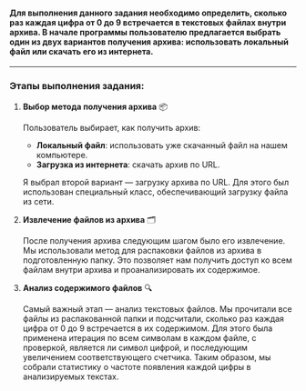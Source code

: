 #### Для выполнения данного задания необходимо определить, сколько раз каждая цифра от 0 до 9 встречается в текстовых файлах внутри архива. В начале программы пользователю предлагается выбрать один из двух вариантов получения архива: использовать локальный файл или скачать его из интернета.

------

### Этапы выполнения задания:

1. **Выбор метода получения архива** 📦

   Пользователь выбирает, как получить архив:

   - **Локальный файл**: использовать уже скачанный файл на нашем компьютере.
   - **Загрузка из интернета**: скачать архив по URL.

   Я выбрал второй вариант — загрузку архива по URL. Для этого был использован специальный класс, обеспечивающий загрузку файла из сети.

2. **Извлечение файлов из архива** 🗂️

   После получения архива следующим шагом было его извлечение. Мы использовали метод для распаковки файлов из архива в подготовленную папку. Это позволяет нам получить доступ ко всем файлам внутри архива и проанализировать их содержимое.

3. **Анализ содержимого файлов** 🔍

   Самый важный этап — анализ текстовых файлов. Мы прочитали все файлы из распакованной папки и подсчитали, сколько раз каждая цифра от 0 до 9 встречается в их содержимом. Для этого была применена итерация по всем символам в каждом файле, с проверкой, является ли символ цифрой, и последующим увеличением соответствующего счетчика. Таким образом, мы собрали статистику о частоте появления каждой цифры в анализируемых текстах.
